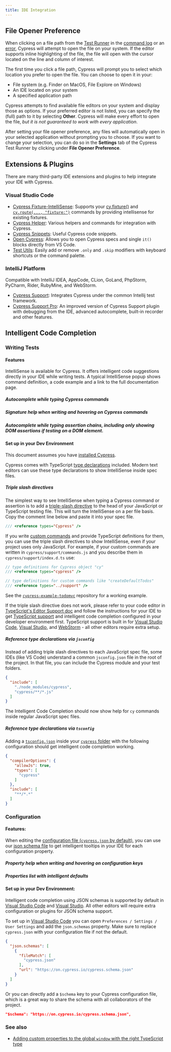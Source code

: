 ```yaml
---
title: IDE Integration
---
```


## File Opener Preference

When clicking on a file path from the [Test Runner](/guides/core-concepts/test-runner) in the [command log](/guides/core-concepts/test-runner#Open-files-in-your-IDE) or an [error](/guides/guides/debugging#Errors), Cypress will attempt to open the file on your system. If the editor supports inline highlighting of the file, the file will open with the cursor located on the line and column of interest.

<DocsImage src="/img/guides/file-opener-ide-go-to-line.gif" alt="Open file at line in VS Code" ></DocsImage>

The first time you click a file path, Cypress will prompt you to select which location you prefer to open the file. You can choose to open it in your:

- File system (e.g. Finder on MacOS, File Explore on Windows)
- An IDE located on your system
- A specified application path

<Alert type="warning">


Cypress attempts to find available file editors on your system and display those as options. If your preferred editor is not listed, you can specify the (full) path to it by selecting **Other**. Cypress will make every effort to open the file, *but it is not guaranteed to work with every application*.

</Alert>

After setting your file opener preference, any files will automatically open in your selected application without prompting you to choose. If you want to change your selection, you can do so in the **Settings** tab of the Cypress Test Runner by clicking under **File Opener Preference**.

<DocsImage src="/img/guides/file-opener-preference-settings-tab.png" alt="screenshot of Test Runner settings tab with file opener preference panel" ></DocsImage>

## Extensions & Plugins

There are many third-party IDE extensions and plugins to help integrate your IDE with Cypress.

### Visual Studio Code

- [Cypress Fixture-IntelliSense](https://marketplace.visualstudio.com/items?itemName=JosefBiehler.cypress-fixture-intellisense): Supports your [cy.fixture()](/api/commands/fixture) and [`cy.route(..., "fixture:")`](/api/commands/route) commands by providing intellisense for existing fixtures.
- [Cypress Helper](https://marketplace.visualstudio.com/items?itemName=Shelex.vscode-cy-helper): Various helpers and commands for integration with Cypress.
- [Cypress Snippets](https://marketplace.visualstudio.com/items?itemName=andrew-codes.cypress-snippets): Useful Cypress code snippets.
- [Open Cypress](https://marketplace.visualstudio.com/items?itemName=tnrich.vscode-extension-open-cypress): Allows you to open Cypress specs and single `it()` blocks directly from VS Code.
- [Test Utils](https://marketplace.visualstudio.com/items?itemName=chrisbreiding.test-utils): Easily add or remove `.only` and `.skip` modifiers with keyboard shortcuts or the command palette.

### IntelliJ Platform

Compatible with IntelliJ IDEA, AppCode, CLion, GoLand, PhpStorm, PyCharm, Rider, RubyMine, and WebStorm.

- [Cypress Support](https://plugins.jetbrains.com/plugin/13819-intellij-cypress): Integrates Cypress under the common Intellij test framework.
- [Cypress Support Pro](https://plugins.jetbrains.com/plugin/13987-cypress-pro): An improved version of Cypress Support plugin with debugging from the IDE, advanced autocomplete, built-in recorder and other features.

## Intelligent Code Completion

### Writing Tests

#### Features

IntelliSense is available for Cypress. It offers intelligent code suggestions directly in your IDE while writing tests. A typical IntelliSense popup shows command definition, a code example and a link to the full documentation page.

##### Autocomplete while typing Cypress commands

<DocsVideo src="/img/snippets/intellisense-cypress-assertion-matchers.mp4"></DocsVideo>

##### Signature help when writing and hovering on Cypress commands

<DocsVideo src="/img/snippets/intellisense-method-signature-examples.mp4"></DocsVideo>

##### Autocomplete while typing assertion chains, including only showing DOM assertions if testing on a DOM element.

<DocsVideo src="/img/snippets/intellisense-assertion-chainers.mp4"></DocsVideo>

#### Set up in your Dev Environment

This document assumes you have [installed Cypress](/guides/getting-started/installing-cypress).

Cypress comes with TypeScript [type declarations](https://github.com/cypress-io/cypress/tree/develop/cli/types) included. Modern text editors can use these type declarations to show IntelliSense inside spec files.

##### Triple slash directives

The simplest way to see IntelliSense when typing a Cypress command or assertion is to add a [triple-slash directive](http://www.typescriptlang.org/docs/handbook/triple-slash-directives.html) to the head of your JavaScript or TypeScript testing file. This will turn the IntelliSense on a per file basis. Copy the comment line below and paste it into your spec file.

```js
/// <reference types="Cypress" />
```

<DocsVideo src="/img/snippets/intellisense-setup.mp4"></DocsVideo>

If you write [custom commands](/api/cypress-api/custom-commands) and provide TypeScript definitions for them, you can use the triple slash directives to show IntelliSense, even if your project uses only JavaScript. For example, if your custom commands are written in `cypress/support/commands.js` and you describe them in `cypress/support/index.d.ts` use:

```js
// type definitions for Cypress object "cy"
/// <reference types="cypress" />

// type definitions for custom commands like "createDefaultTodos"
/// <reference types="../support" />
```

See the [`cypress-example-todomvc`](https://github.com/cypress-io/cypress-example-todomvc#cypress-intellisense) repository for a working example.

If the triple slash directive does not work, please refer to your code editor in [TypeScript's Editor Support doc](https://github.com/Microsoft/TypeScript/wiki/TypeScript-Editor-Support) and follow the instructions for your IDE to get [TypeScript support](/guides/tooling/typescript-support) and intelligent code completion configured in your developer environment first. TypeScript support is built in for [Visual Studio Code](https://code.visualstudio.com/), [Visual Studio](https://www.visualstudio.com/), and [WebStorm](https://www.jetbrains.com/webstorm/) - all other editors require extra setup.

##### Reference type declarations via `jsconfig`

Instead of adding triple slash directives to each JavaScript spec file, some IDEs (like VS Code) understand a common `jsconfig.json` file in the root of the project. In that file, you can include the Cypress module and your test folders.

```json
{
  "include": [
    "./node_modules/cypress",
    "cypress/**/*.js"
  ]
}
```

The Intelligent Code Completion should now show help for `cy` commands inside regular JavaScript spec files.

##### Reference type declarations via `tsconfig`

Adding a [`tsconfig.json`](http://www.typescriptlang.org/docs/handbook/tsconfig-json.html) inside your [`cypress` folder](/guides/core-concepts/writing-and-organizing-tests#Folder-Structure) with the following configuration should get intelligent code completion working.

```json
{
  "compilerOptions": {
    "allowJs": true,
    "types": [
      "cypress"
    ]
  },
  "include": [
    "**/*.*"
  ]
}
```

### Configuration

#### Features:

When editing the [configuration file (`cypress.json` by default)](/guides/references/configuration), you can use our [json schema file](https://on.cypress.io/cypress.schema.json) to get intelligent tooltips in your IDE for each configuration property.

##### Property help when writing and hovering on configuration keys

<DocsVideo src="/img/snippets/intellisense-cypress-config-tooltips.mp4"></DocsVideo>

##### Properties list with intelligent defaults

<DocsVideo src="/img/snippets/intellisense-config-defaults.mp4"></DocsVideo>

#### Set up in your Dev Environment:

Intelligent code completion using JSON schemas is supported by default in [Visual Studio Code](https://code.visualstudio.com/) and [Visual Studio](https://www.visualstudio.com/). All other editors will require extra configuration or plugins for JSON schema support.

To set up in [Visual Studio Code](https://code.visualstudio.com/) you can open `Preferences / Settings / User Settings` and add the `json.schemas` property. Make sure to replace `cypress.json` with your configuration file if not the default.

```json
{
  "json.schemas": [
    {
      "fileMatch": [
        "cypress.json"
      ],
      "url": "https://on.cypress.io/cypress.schema.json"
    }
  ]
}
```

Or you can directly add a `$schema` key to your Cypress configuration file, which is a great way to share the schema with all collaborators of the project.

```json
"$schema": "https://on.cypress.io/cypress.schema.json",
```

### See also

- [Adding custom properties to the global `window` with the right TypeScript type](https://github.com/bahmutov/test-todomvc-using-app-actions#intellisense)

